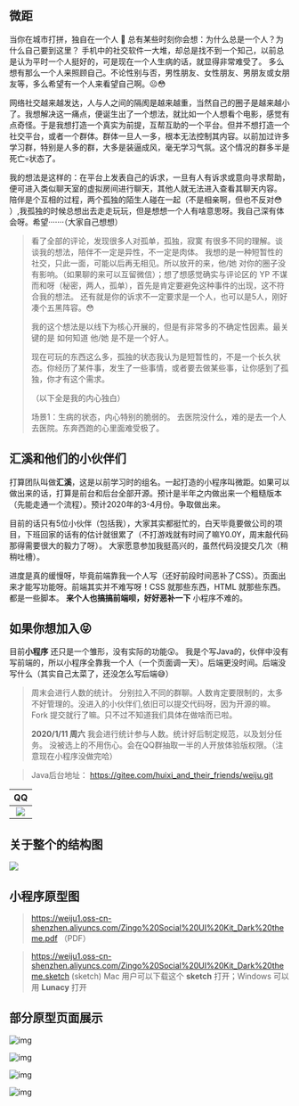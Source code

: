 ## 微距

当你在城市打拼，独自在一个人 🧑 总有某些时刻你会想：为什么总是一个人？为什么自己要到这里？
手机中的社交软件一大堆，却总是找不到一个知己，以前总是认为平时一个人挺好的，可是现在一个人生病的话，就显得非常难受了。
多么想有那么一个人来照顾自己。不论性别与否，男性朋友、女性朋友、男朋友或女朋友等，多么希望有一个人来看望自己啊。☹😳

网络社交越来越发达，人与人之间的隔阂是越来越重，当然自己的圈子是越来越小了。我想解决这一痛点，便诞生出了一个想法，就比如一个人想看个电影，感觉有点奇怪。于是我想打造一个真实为前提，互帮互助的一个平台。但并不想打造一个社交平台，或者一个群体。群体一旦人一多，根本无法控制其内容。以前加过许多学习群，特别是人多的群，大多是装逼成风，毫无学习气氛。这个情况的群多半是死亡:skull:状态了。

我的想法是这样的：在平台上发表自己的诉求，一旦有人有诉求或意向寻求帮助，便可进入类似聊天室的虚拟房间进行聊天，其他人就无法进入查看其聊天内容。 
陪伴是个互相的过程，两个孤独的陌生人碰在一起（不是相亲啊，但也不反对:flushed:  ）,我孤独的时候总想出去走走玩玩，但是想想一个人有啥意思呀。我自己深有体会呀。希望·······（大家自己想想）

> 看了全部的评论，发现很多人对孤单，孤独，寂寞 有很多不同的理解。谈谈我的想法，陪伴不一定是异性，不一定是肉体。 我想的是一种短暂性的社交，只此一面，可能以后再无相见。所以放开的来，他/她 对你的圈子没有影响。（如果聊的来可以互留微信）；想了想感觉确实与评论区的 YP 不谋而和呀（秘密，两人，孤单），首先是肯定要避免这种事件的出现，这不符合我的想法。 还有就是你的诉求不一定要求是一个人，也可以是5人，刚好凑个五黑阵容。:flushed: 
>
> 我的这个想法是以线下为核心开展的，但是有非常多的不确定性因素。最关键的是 如何知道 他/她 是不是一个好人。
>
> 现在可玩的东西这么多，孤独的状态我认为是短暂性的，不是一个长久状态。你经历了某件事，发生了一些事情，或者要去做某些事，让你感到了孤独，你才有这个需求。
>
> 
>
> （以下全是我的内心独白）
>
> 场景1：生病的状态，内心特别的脆弱的。 去医院没什么，难的是去一个人去医院。东奔西跑的心里面难受极了。



## 汇溪和他们的小伙伴们

打算团队叫做**汇溪**，这是以前学习时的组名。一起打造的小程序叫微距。如果可以做出来的话，打算是前台和后台全部开源。预计是半年之内做出来一个粗糙版本（先能走通一个流程）。预计2020年的3-4月份。争取做出来。

目前的话只有5位小伙伴（包括我），大家其实都挺忙的，白天毕竟要做公司的项目，下班回家的话有的估计就很累了（不打游戏就有时间了嘛Y0.0Y，周末敲代码那得需要很大的毅力了呀）。 大家愿意参加我挺高兴的，虽然代码没提交几次（稍稍吐槽）。

进度是真的缓慢呀，毕竟前端靠我一个人写（还好前段时间恶补了CSS）。页面出来才能写功能呀。前端其实并不难写呀！CSS 就那些东西，HTML 就那些东西。都是一些脚本。   **来个人也搞搞前端呗，好好恶补一下** 小程序不难的。



## 如果你想加入😝

目前**小程序** 还只是一个雏形，没有实际的功能😲。 我是个写Java的，伙伴中没有写前端的，所以小程序全靠我一个人（一个页面调一天）。后端更没时间。后端没写什么（其实自己太菜了，还没怎么写后端😅）

> 周末会进行人数的统计。 分别拉入不同的群聊。人数肯定要限制的，太多不好管理的。没进入的小伙伴们,依旧可以提交代码呀，因为开源的嘛。Fork 提交就行了嘛。只不过不知道我们具体在做啥而已啦。
>
> **2020/1/11 周六** 我会进行统计参与人数。统计好后制定规范，以及划分任务。 没被选上的不用伤心。会在QQ群抽取一半的人开放体验版权限。（注意现在小程序没做完哈）



> Java后台地址： https://gitee.com/huixi_and_their_friends/weiju.git



|                              QQ                              |
| :----------------------------------------------------------: |
| ![](https://weiju1.oss-cn-shenzhen.aliyuncs.com/xiaochengxu-readme/qrcode_1578487330214.jpg) |



## 关于整个的结构图

![](https://weiju1.oss-cn-shenzhen.aliyuncs.com/xiaochengxu-readme/%E5%BE%AE%E8%B7%9D.png)



## 小程序原型图

> https://weiju1.oss-cn-shenzhen.aliyuncs.com/Zingo%20Social%20UI%20Kit_Dark%20theme.pdf   （PDF）



> https://weiju1.oss-cn-shenzhen.aliyuncs.com/Zingo%20Social%20UI%20Kit_Dark%20theme.sketch  (sketch)   Mac 用户可以下载这个 **sketch** 打开；Windows 可以用 **Lunacy** 打开

## 部分原型页面展示

![img](https://weiju1.oss-cn-shenzhen.aliyuncs.com/xiaochengxu-readme/Snipaste_2019-10-23_11-42-16.png)

![img](https://weiju1.oss-cn-shenzhen.aliyuncs.com/xiaochengxu-readme/Snipaste_2019-10-23_11-42-34.png)

![img](https://weiju1.oss-cn-shenzhen.aliyuncs.com/xiaochengxu-readme/Snipaste_2019-10-23_11-42-45.png)

![img](https://weiju1.oss-cn-shenzhen.aliyuncs.com/xiaochengxu-readme/Snipaste_2019-10-23_11-42-51.png)